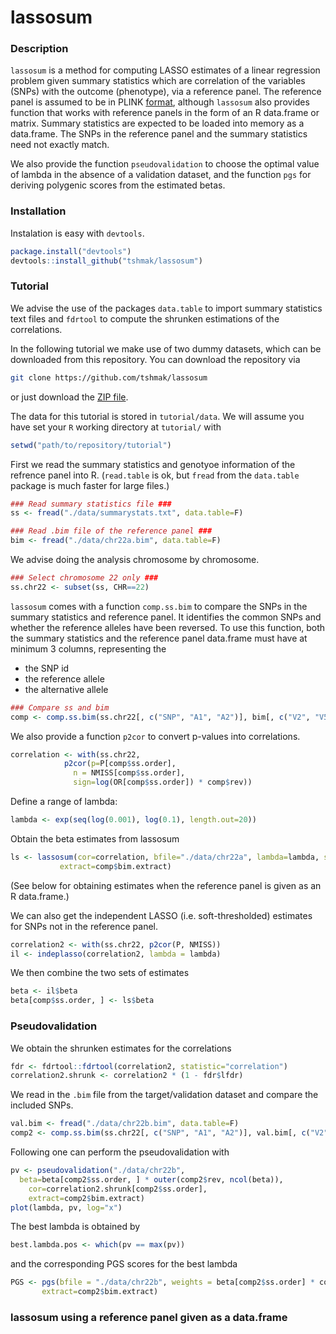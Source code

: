 lassosum
=======================

### Description

`lassosum` is a method for computing LASSO estimates of a linear regression problem given summary statistics which are correlation of the variables (SNPs) with the outcome (phenotype), via a reference panel.
The reference panel is assumed to be in PLINK [format](https://www.cog-genomics.org/plink2/), although `lassosum` also provides function that works with reference panels in the form of an R data.frame or matrix.
Summary statistics are expected to be loaded into memory as a data.frame. The SNPs in the reference panel and the summary statistics need not exactly match. 

We also provide the function `pseudovalidation` to choose the optimal value of lambda in the absence of a validation dataset, and the function `pgs` for deriving polygenic scores from the estimated betas. 

### Installation

Instalation is easy with `devtools`.

```r
package.install("devtools")
devtools::install_github("tshmak/lassosum")
```

### Tutorial

We advise the use of the packages `data.table` to import summary statistics text files and `fdrtool` to compute the shrunken estimations of the correlations.

In the following tutorial we make use of two dummy datasets, which can be downloaded from this repository.
You can download the repository via

```bash
git clone https://github.com/tshmak/lassosum
```

or just download the [ZIP file](https://github.com/tshmak/lassosum/archive/master.zip).

The data for this tutorial is stored in `tutorial/data`. 
We will assume you have set your `R` working directory at `tutorial/` with 

```r
setwd("path/to/repository/tutorial")
```

First we read the summary statistics and genotyoe information of the refrence panel into R. (`read.table` is ok, but `fread` from the `data.table` package is much faster for large files.)

```r
### Read summary statistics file ###
ss <- fread("./data/summarystats.txt", data.table=F)

### Read .bim file of the reference panel ###
bim <- fread("./data/chr22a.bim", data.table=F)
```

We advise doing the analysis chromosome by chromosome.
```r
### Select chromosome 22 only ###
ss.chr22 <- subset(ss, CHR==22) 	
```

`lassosum` comes with a function `comp.ss.bim` to compare the SNPs in the summary statistics and reference panel. It identifies the common SNPs and whether the reference alleles have been reversed. To use this function, both the summary statistics and the reference panel data.frame must have at minimum 3 columns, representing the 

* the SNP id
* the reference allele
* the alternative allele

```r
### Compare ss and bim 
comp <- comp.ss.bim(ss.chr22[, c("SNP", "A1", "A2")], bim[, c("V2", "V5", "V6")]) 
```

We also provide a function `p2cor` to convert p-values into correlations. 
```r
correlation <- with(ss.chr22, 
		    p2cor(p=P[comp$ss.order], 
			  n = NMISS[comp$ss.order], 
			  sign=log(OR[comp$ss.order]) * comp$rev))
```

Define a range of lambda:
```r
lambda <- exp(seq(log(0.001), log(0.1), length.out=20))
```

Obtain the beta estimates from lassosum
```r
ls <- lassosum(cor=correlation, bfile="./data/chr22a", lambda=lambda, shrink=0.9, 
	       extract=comp$bim.extract)
```

(See below for obtaining estimates when the reference panel is given as an R data.frame.)

We can also get the independent LASSO (i.e. soft-thresholded) estimates for SNPs not in the reference panel. 

```r
correlation2 <- with(ss.chr22, p2cor(P, NMISS))
il <- indeplasso(correlation2, lambda = lambda)
```

We then combine the two sets of estimates

```r
beta <- il$beta
beta[comp$ss.order, ] <- ls$beta
```

### Pseudovalidation

We obtain the shrunken estimates for the correlations

```r
fdr <- fdrtool::fdrtool(correlation2, statistic="correlation")
correlation2.shrunk <- correlation2 * (1 - fdr$lfdr)
```

We read in the `.bim` file from the target/validation dataset and compare the included SNPs.

```r
val.bim <- fread("./data/chr22b.bim", data.table=F) 
comp2 <- comp.ss.bim(ss.chr22[, c("SNP", "A1", "A2")], val.bim[, c("V2", "V5", "V6")]) 
```

Following one can perform the pseudovalidation with
```r
pv <- pseudovalidation("./data/chr22b", 
  beta=beta[comp2$ss.order, ] * outer(comp2$rev, ncol(beta)), 
	cor=correlation2.shrunk[comp2$ss.order], 
	extract=comp2$bim.extract)
plot(lambda, pv, log="x")
```

The best lambda is obtained by
```r
best.lambda.pos <- which(pv == max(pv))
```

and the corresponding PGS scores for the best lambda

```r
PGS <- pgs(bfile = "./data/chr22b", weights = beta[comp2$ss.order] * comp2$rev, 
	   extract=comp2$bim.extract)
```

### lassosum using a reference panel given as a data.frame


